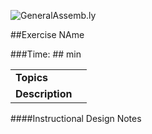 ![GeneralAssemb.ly](http://studio.generalassemb.ly/GA_Slide_Assets/Exercise_icon_md.png)


##Exercise NAme

###Time: ## min

| | |
| ------------- |:-------------|
| __Topics__ |  | 
| __Description__| |    
 


####Instructional Design Notes



